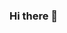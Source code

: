 ### Hi there 👋

<!--
Hi there 👋
⚒ I'm currently working on Visual Basic, R y python
🌱 I'm currently learning R and Python
🤔 I'm looking for help with Python
💬 Ask me about Matlab, Stata, Eview
📭 How to reach me: m.vergara@pucp.edu.pe
😊 Pronouns: She / Her
-->
